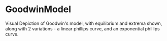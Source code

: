 # GoodwinModel
Visual Depiction of Goodwin's model, with equilibrium and extrema shown, along with 2 variations - a linear phillips curve, and an exponential phillips curve.
